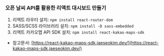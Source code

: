 ### 오픈 날씨 API를 활용한 리액트 대시보드 만들기

1. 리액트 라우터 설치: `npm install react-router-dom`
2. SASS/SCSS 라이브러리 설치: `npm install -D sass-embedded`
3. 리액트 카카오맵 API SDK 설치: `npm install react-kakao-maps-sdk`

- 참고문서: [https://react-kakao-maps-sdk.jaeseokim.dev/](https://react-kakao-maps-sdk.jaeseokim.dev/)
